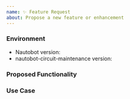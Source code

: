 ```yaml
---
name: ✨ Feature Request
about: Propose a new feature or enhancement
---
```


### Environment

* Nautobot version:  <!-- Example: 1.4.0 -->
* nautobot-circuit-maintenance version:  <!-- Example: 1.0.0 -->

<!--
    Describe in detail the new functionality you are proposing.
-->

### Proposed Functionality

<!--
    Convey an example use case for your proposed feature. Write from the
    perspective of a user who would benefit from the proposed
    functionality and describe how.
--->

### Use Case
